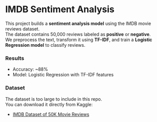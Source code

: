 # IMDB Sentiment Analysis

This project builds a **sentiment analysis model** using the IMDB movie reviews dataset.  
The dataset contains 50,000 reviews labeled as **positive** or **negative**.  
We preprocess the text, transform it using **TF-IDF**, and train a **Logistic Regression model** to classify reviews.  

### Results
- Accuracy: ~88%
- Model: Logistic Regression with TF-IDF features  

### Dataset
The dataset is too large to include in this repo.  
You can download it directly from Kaggle:  
- [IMDB Dataset of 50K Movie Reviews](https://www.kaggle.com/datasets/lakshmi25npathi/imdb-dataset-of-50k-movie-reviews)